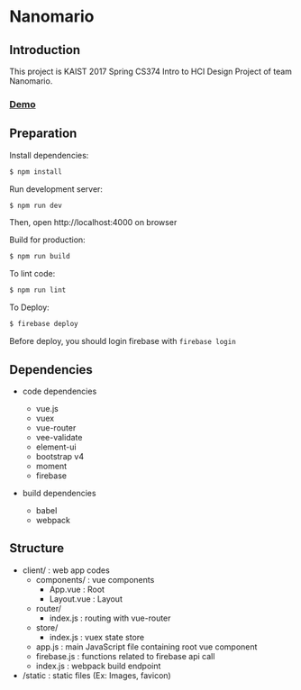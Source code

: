 # Nanomario

## Introduction
This project is KAIST 2017 Spring CS374 Intro to HCI Design Project of team Nanomario.

### [Demo](https://cs374-32b99.firebaseapp.com)

## Preparation
Install dependencies:
```bash
$ npm install
```

Run development server:
```bash
$ npm run dev
```
Then, open http://localhost:4000 on browser

Build for production:
```bash
$ npm run build
```

To lint code:
```bash
$ npm run lint
```

To Deploy:
```bash
$ firebase deploy
```
Before deploy, you should login firebase with `firebase login`

## Dependencies 
* code dependencies
    - vue.js
    - vuex
    - vue-router
    - vee-validate
    - element-ui
    - bootstrap v4
    - moment
    - firebase

* build dependencies
    - babel
    - webpack

## Structure
 - client/ : web app codes
    - components/ : vue components
        - App.vue : Root
        - Layout.vue : Layout
    - router/
        - index.js : routing with vue-router
    - store/
        - index.js : vuex state store
    - app.js : main JavaScript file containing root vue component
    - firebase.js : functions related to firebase api call
    - index.js : webpack build endpoint
 - /static : static files (Ex: Images, favicon)
